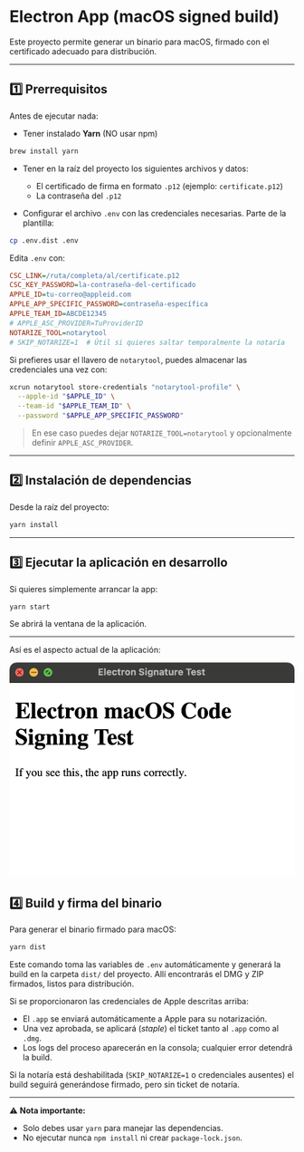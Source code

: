 # Electron App (macOS signed build)

Este proyecto permite generar un binario para macOS, firmado con el certificado adecuado para distribución.

---

## 1️⃣ Prerrequisitos

Antes de ejecutar nada:

- Tener instalado **Yarn** (NO usar npm)

```bash
brew install yarn
````

- Tener en la raíz del proyecto los siguientes archivos y datos:

  * El certificado de firma en formato `.p12` (ejemplo: `certificate.p12`)
  * La contraseña del `.p12`

- Configurar el archivo `.env` con las credenciales necesarias. Parte de la plantilla:

```bash
cp .env.dist .env
```

Edita `.env` con:

```ini
CSC_LINK=/ruta/completa/al/certificate.p12
CSC_KEY_PASSWORD=la-contraseña-del-certificado
APPLE_ID=tu-correo@appleid.com
APPLE_APP_SPECIFIC_PASSWORD=contraseña-específica
APPLE_TEAM_ID=ABCDE12345
# APPLE_ASC_PROVIDER=TuProviderID
NOTARIZE_TOOL=notarytool
# SKIP_NOTARIZE=1  # Útil si quieres saltar temporalmente la notaría
```

Si prefieres usar el llavero de `notarytool`, puedes almacenar las credenciales una vez con:

```bash
xcrun notarytool store-credentials "notarytool-profile" \
  --apple-id "$APPLE_ID" \
  --team-id "$APPLE_TEAM_ID" \
  --password "$APPLE_APP_SPECIFIC_PASSWORD"
```

> En ese caso puedes dejar `NOTARIZE_TOOL=notarytool` y opcionalmente definir `APPLE_ASC_PROVIDER`.

---

## 2️⃣ Instalación de dependencias

Desde la raíz del proyecto:

```bash
yarn install
```

---

## 3️⃣ Ejecutar la aplicación en desarrollo

Si quieres simplemente arrancar la app:

```bash
yarn start
```

Se abrirá la ventana de la aplicación.

---

Así es el aspecto actual de la aplicación:

![Screenshot](screenshot.png)

## 4️⃣ Build y firma del binario

Para generar el binario firmado para macOS:

```bash
yarn dist
```

Este comando toma las variables de `.env` automáticamente y generará la build en la carpeta `dist/` del proyecto.
Allí encontrarás el DMG y ZIP firmados, listos para distribución.

Si se proporcionaron las credenciales de Apple descritas arriba:

- El `.app` se enviará automáticamente a Apple para su notarización.
- Una vez aprobada, se aplicará (*staple*) el ticket tanto al `.app` como al `.dmg`.
- Los logs del proceso aparecerán en la consola; cualquier error detendrá la build.

Si la notaría está deshabilitada (`SKIP_NOTARIZE=1` o credenciales ausentes) el build seguirá generándose firmado, pero sin ticket de notaría.

---

⚠ **Nota importante:**

* Solo debes usar `yarn` para manejar las dependencias.
* No ejecutar nunca `npm install` ni crear `package-lock.json`.
